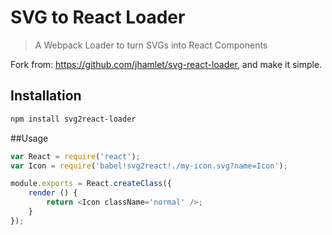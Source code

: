 # SVG to React Loader

> A Webpack Loader to turn SVGs into React Components

Fork from: <https://github.com/jhamlet/svg-react-loader>, and make it simple.

## Installation

```sh
npm install svg2react-loader
```

##Usage

```js
var React = require('react');
var Icon = require('babel!svg2react!./my-icon.svg?name=Icon');

module.exports = React.createClass({
    render () {
        return <Icon className='normal' />;
    }
});
```